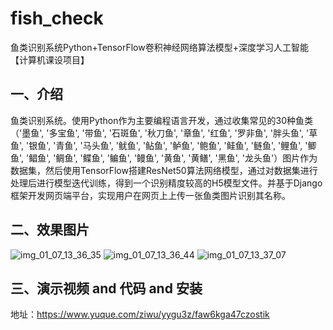 # fish_check
鱼类识别系统Python+TensorFlow卷积神经网络算法模型+深度学习人工智能【计算机课设项目】
## 一、介绍
鱼类识别系统。使用Python作为主要编程语言开发，通过收集常见的30种鱼类（'墨鱼', '多宝鱼', '带鱼', '石斑鱼', '秋刀鱼', '章鱼', '红鱼', '罗非鱼', '胖头鱼', '草鱼', '银鱼', '青鱼', '马头鱼', '鱿鱼', '鲇鱼', '鲈鱼', '鲍鱼', '鲑鱼', '鲢鱼', '鲤鱼', '鲫鱼', '鲳鱼', '鲷鱼', '鲽鱼', '鳊鱼', '鳗鱼', '黄鱼', '黄鳝', '黑鱼', '龙头鱼'）图片作为数据集，然后使用TensorFlow搭建ResNet50算法网络模型，通过对数据集进行处理后进行模型迭代训练，得到一个识别精度较高的H5模型文件。并基于Django框架开发网页端平台，实现用户在网页上上传一张鱼类图片识别其名称。

## 二、效果图片
![img_01_07_13_36_35](https://github.com/qcpythons/fish_check/assets/145885700/c6d0c2bc-da3a-42e6-9b44-400f788d2e42)
![img_01_07_13_36_44](https://github.com/qcpythons/fish_check/assets/145885700/7f96d25e-15b9-4c7f-8552-e0ba3f75f5e3)
![img_01_07_13_37_07](https://github.com/qcpythons/fish_check/assets/145885700/8318155e-6fe7-46f5-9bcb-d644f871a09c)

## 三、演示视频 and 代码 and 安装
地址：https://www.yuque.com/ziwu/yygu3z/faw6kga47czostik
